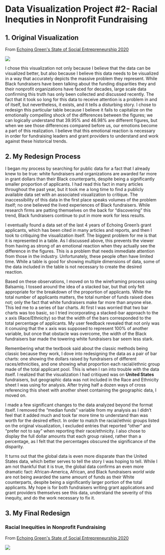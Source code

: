 # Data Visualization Project #2- Racial Inequties in Nonprofit Fundraising
## 1. Original Visualization
From [Echoing Green's State of Social Entrepreneurship 2020](https://echoinggreen.org/news/state-of-social-entrepreneurship-2020/)
<div class='tableauPlaceholder' id='viz1605479164405' style='position: relative'><noscript><a href='#'><img alt=' ' src='https:&#47;&#47;public.tableau.com&#47;static&#47;images&#47;20&#47;2020-SSE&#47;BarriersToCapital&#47;1_rss.png' style='border: none' /></a></noscript><object class='tableauViz'  style='display:none;'><param name='host_url' value='https%3A%2F%2Fpublic.tableau.com%2F' /> <param name='embed_code_version' value='3' /> <param name='site_root' value='' /><param name='name' value='2020-SSE&#47;BarriersToCapital' /><param name='tabs' value='no' /><param name='toolbar' value='yes' /><param name='static_image' value='https:&#47;&#47;public.tableau.com&#47;static&#47;images&#47;20&#47;2020-SSE&#47;BarriersToCapital&#47;1.png' /> <param name='animate_transition' value='yes' /><param name='display_static_image' value='yes' /><param name='display_spinner' value='yes' /><param name='display_overlay' value='yes' /><param name='display_count' value='yes' /></object></div>


I chose this visualization not only because I believe that the data can be visualized better, but also because I believe this data needs to be visualized in a way that accurately depicts the massive problem they represent. While Black fundraisers have been talking about the funding disparities they and their nonprofit organizations have faced for decades, large scale data confirming this truth has only been collected and discussed recently. The fact that it took so long for this data to receive attention is a problem in and of itself, but nevertheless, it exists, and it tells a disturbing story. I chose to redesign this particular table because I believe it fails to capitalize on the emotionally compelling shock of the differences between the figures; we can logically understand that 39.95% and 46.98% are different figures, but when we see those differences compared before us, our emotions become a part of this realization. I believe that this emotional reaction is necessary in order for fundraising leaders and grant providers to understand and work against these historical trends.

## 2. My Redesign Process
I began my process by searching for public data for a fact that I already knew to be true: white fundraisers and organizations are awarded far more in grant dollars than their Black counterparts, despite being a significantly smaller proportion of applicants. I had read this fact in many articles throughout the past year, but it took me a long time to find a publicly available data set with an associated visualization to critique. The inaccessibility of this data in the first place speaks volumes of the problem itself; no one believed the lived experiences of Black fundraisers. While research firms are patting themselves on the back for “discovering” this trend, Black fundraisers continue to put in more work for less results.


I eventually found a data set of the last 4 years of Echoing Green’s grant applicants, which has been cited in many articles and reports, and then I took to critiquing the visualization itself. The biggest problem for me is that it is represented in a table. As I discussed above, this prevents the viewer from having as strong of an emotional reaction when they actually see the difference in the figures. This is a problem that needs immediate attention from those in the industry. Unfortunately, these people often have limited time. While a table is good for showing multiple dimensions of data, some of the data included in the table is not necessary to create the desired reaction. 


Based on these observations, I moved on to the wireframing process using Balsamiq. I tossed around the idea of a stacked bar, but that only felt appropriate for the breakdown of the proportion of applicants. While the total number of applicants matters, the total number of funds raised does not; only the fact that white fundraisers make far more than anyone else. This led me to a series of bar charts. At first I was worried that two bar charts was too basic, so I tried incorporating a stacked-bar approach to the x axis (Race/Ethnicity) so that the width of the bars corresponded to the total percentage of applicants. My user feedback revealed that not only was it conusing that the x axis was supposed to represent 100% of another variable, but once that obstacle was overcome, the width of the Black fundraisers bar made the towering white fundraisers bar seem less stark.


Remembering what the textbook said about the classic methods being classic because they work, I dove into redesigning the data as a pair of bar charts: one showing the dollars raised by fundraisers of different races/ethnicities, and one showing what proportion each racial/ethnic group made of the total applicant pool. This is when I ran into trouble with the data itself. I realized that the visualization I had critiqued was on **United States** fundraisers, but geographic data was not included in the Race and Ethnicity sheet I was using for analysis. After trying half a dozen ways of cross referencing this sheet with another sheet containing the geographic data, I moved on. 


I made a few significant changes to the data analyzed beyond the format itself. I removed the “median funds” variable from my analysis as I didn’t feel that it added much and took far more time to understand than was worth for the desired effect. In order to match the racial/ethnic groups listed on the original visualization, I excluded entries that reported “other” and “prefer not to say” when reporting their race/ethnicity. I also chose to display the full dollar amounts that each group raised, rather than a percentage, as I felt that the percentages obscured the significance of the disparity.


It turns out that the global data is even more disparate than the United States data, which better serves to tell the story I was hoping to tell. While I am not thankful that it is true, the global data confirms an even more dramatic fact: African-America, African, and Black fundraisers *world wide* are not being awarded the same amount of funds as their White counterparts, despite being a significantly larger portion of the total applicants. My hope is for both fundraisers writing grant applications and grant providers themselves see this data, understand the severity of this inequity, and do the work necessary to fix it.


## 3. My Final Redesign
### Racial Inequities in Nonprofit Fundraising
From [Echoing Green's State of Social Entrepreneurship 2020](https://echoinggreen.org/news/state-of-social-entrepreneurship-2020/)
<div class='tableauPlaceholder' id='viz1605481521779' style='position: relative'><noscript><a href='#'><img alt=' ' src='https:&#47;&#47;public.tableau.com&#47;static&#47;images&#47;Fu&#47;FundraisingInequity_StandardView_Smaller_Final&#47;Dashboard1&#47;1_rss.png' style='border: none' /></a></noscript><object class='tableauViz'  style='display:none;'><param name='host_url' value='https%3A%2F%2Fpublic.tableau.com%2F' /> <param name='embed_code_version' value='3' /> <param name='site_root' value='' /><param name='name' value='FundraisingInequity_StandardView_Smaller_Final&#47;Dashboard1' /><param name='tabs' value='no' /><param name='toolbar' value='yes' /><param name='static_image' value='https:&#47;&#47;public.tableau.com&#47;static&#47;images&#47;Fu&#47;FundraisingInequity_StandardView_Smaller_Final&#47;Dashboard1&#47;1.png' /> <param name='animate_transition' value='yes' /><param name='display_static_image' value='yes' /><param name='display_spinner' value='yes' /><param name='display_overlay' value='yes' /><param name='display_count' value='yes' /><param name='language' value='en' /></object></div>                <script type='text/javascript'>                    var divElement = document.getElementById('viz1605481521779');                    var vizElement = divElement.getElementsByTagName('object')[0];                    if ( divElement.offsetWidth > 800 ) { vizElement.style.width='1000px';vizElement.style.height='1427px';} else if ( divElement.offsetWidth > 500 ) { vizElement.style.width='1000px';vizElement.style.height='1427px';} else { vizElement.style.width='100%';vizElement.style.height='727px';}                     var scriptElement = document.createElement('script');                    scriptElement.src = 'https://public.tableau.com/javascripts/api/viz_v1.js';                    vizElement.parentNode.insertBefore(scriptElement, vizElement);                </script>

